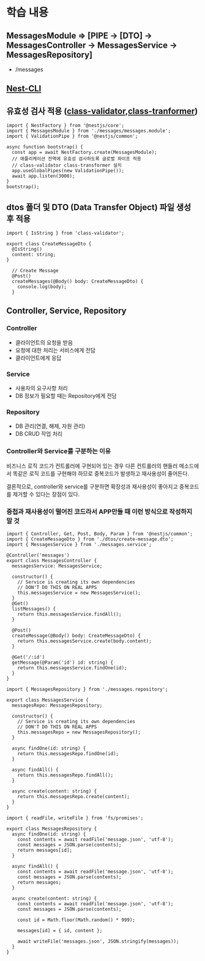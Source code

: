 # 학습 내용

## MessagesModule => [PIPE -> [DTO] -> MessagesController -> MessagesService -> MessagesRepository]

- /messages

## [Nest-CLI](https://docs.nestjs.com/cli/overview)

## 유효성 검사 적용 ([class-validator](https://github.com/typestack/class-validator),[class-tranformer](https://github.com/typestack/class-transformer))

```
import { NestFactory } from '@nestjs/core';
import { MessagesModule } from './messages/messages.module';
import { ValidationPipe } from '@nestjs/common';

async function bootstrap() {
  const app = await NestFactory.create(MessagesModule);
  // 애플리케이션 전역에 유효성 검사하도록 글로벌 파이프 적용
  // class-validator class-transformer 설치
  app.useGlobalPipes(new ValidationPipe());
  await app.listen(3000);
}
bootstrap();

```

## dtos 폴더 및 DTO (Data Transfer Object) 파일 생성 후 적용

```
import { IsString } from 'class-validator';

export class CreateMessageDto {
  @IsString()
  content: string;
}

```

```
  // Create Message
  @Post()
  createMessages(@Body() body: CreateMessageDto) {
    console.log(body);
  }

```

## Controller, Service, Repository

### Controller

- 클라이언트의 요청을 받음
- 요청에 대한 처리는 서비스에게 전담
- 클라이언트에게 응답

### Service

- 사용자의 요구사항 처리
- DB 정보가 필요할 때는 Repository에게 전담

### Repository

- DB 관리(연결, 해제, 자원 관리)
- DB CRUD 작업 처리

### Controller와 Service를 구분하는 이유

비즈니스 로직 코드가 컨트롤러에 구현되어 있는 경우 다른 컨트롤러의 핸들러 메소드에서 똑같은 로직 코드를 구현해야 하므로 중복코드가 발생하고 재사용성이 줄어든다.

결론적으로, controller와 service를 구분하면 확장성과 재사용성이 좋아지고 중복코드를 제거할 수 있다는 장점이 있다.

### 중첩과 재사용성이 떨어진 코드라서 APP만들 때 이런 방식으로 작성하지 말 것

```
import { Controller, Get, Post, Body, Param } from '@nestjs/common';
import { CreateMessageDto } from './dtos/create-message.dto';
import { MessagesService } from './messages.service';

@Controller('messages')
export class MessagesController {
  messagesService: MessagesService;

  constructor() {
    // Service is creating its own dependencies
    // DON'T DO THIS ON REAL APPS
    this.messagesService = new MessagesService();
  }
  @Get()
  listMessages() {
    return this.messagesService.findAll();
  }

  @Post()
  createMessage(@Body() body: CreateMessageDto) {
    return this.messagesService.create(body.content);
  }

  @Get('/:id')
  getMessage(@Param('id') id: string) {
    return this.messagesService.findOne(id);
  }
}

```

```
import { MessagesRepository } from './messages.repository';

export class MessagesService {
  messagesRepo: MessagesRepository;

  constructor() {
    // Service is creating its own dependencies
    // DON'T DO THIS ON REAL APPS
    this.messagesRepo = new MessagesRepository();
  }

  async findOne(id: string) {
    return this.messagesRepo.findOne(id);
  }

  async findAll() {
    return this.messagesRepo.findAll();
  }

  async create(content: string) {
    return this.messagesRepo.create(content);
  }
}

```

```
import { readFile, writeFile } from 'fs/promises';

export class MessagesRepository {
  async findOne(id: string) {
    const contents = await readFile('message.json', 'utf-8');
    const messages = JSON.parse(contents);
    return messages[id];
  }

  async findAll() {
    const contents = await readFile('message.json', 'utf-8');
    const messages = JSON.parse(contents);
    return messages;
  }

  async create(content: string) {
    const contents = await readFile('message.json', 'utf-8');
    const messages = JSON.parse(contents);

    const id = Math.floor(Math.random() * 999);

    messages[id] = { id, content };

    await writeFile('messages.json', JSON.stringify(messages));
  }
}

```
